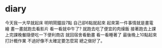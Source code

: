 # diary

今天我一大早就起床
明明鬧鐘設7點 自己卻6點就起來
起來第一件事情就是畫電繪
畫一畫就跑去看影片
看一看就中午了?
就跑去吃了便宜的肉燥飯
接著跑去上課
上完課晚餐隨便吃一下便利商店
就回宿舍看動畫
看一看睡著了
最後晚上10點起來打計概作業
不過好像不太確定要怎麼寫
總之做好了。
